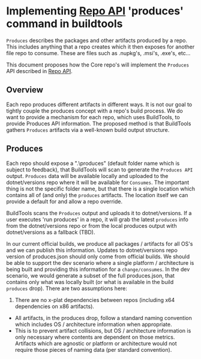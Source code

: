 # Implementing [Repo API](RepoCompose.md) 'produces' command in buildtools

`Produces` describes the packages and other artifacts produced by a repo.  This includes anything that a repo creates which it then exposes for another file repo to consume.  These are files such as .nupkg's, .msi's, .exe's, etc...

This document proposes how the Core repo's will implement the `Produces` API described in [Repo API](RepoCompose.md).

## Overview

Each repo produces different artifacts in different ways.  It is not our goal to tightly couple the produces concept with a repo's build process.  We do want to provide a mechanism for each repo, which uses BuildTools, to provide Produces API information.  The proposed method is that BuildTools gathers `Produces` artifacts via a well-known build output structure.

## Produces

Each repo should expose a ".\produces" (default folder name which is subject to feedback), that BuildTools will scan to generate the `Produces API` output.  `Produces` data will be available locally and uploaded to the dotnet/versions repo where it will be available for `Consumes`.  The important thing is not the specific folder name, but that there is a single location which contains all of (and only) the `produces` artifacts.  The location itself we can provide a default for and allow a repo override.

BuildTools scans the `Produces` output and uploads it to dotnet/versions.  If a user executes 'run produces' in a repo, it will grab the latest `produces` info from the dotnet/versions repo or from the local produces output with dotnet/versions as a fallback (TBD).

In our current official builds, we produce all packages / artifacts for all OS's and we can publish this information.  Updates to dotnet/versions repo version of produces.json should only come from official builds.  We should be able to support the dev scenario where a single platform / architecture is being built and providing this information for a `change/consumes`. In the dev scenario, we would generate a subset of the full produces.json, that contains only what was locally built (or what is available in the build `produces` drop).  There are two assumptions here:

1. There are no x-plat dependencies between repos (including x64 dependencies on x86 artifacts).
- All artifacts, in the produces drop, follow a standard naming convention which includes OS / architecture information when appropriate.  
 -  This is to prevent artifact collisions, but OS / architecture information is only necessary where contents are dependent on those metrics.  Artifacts which are agnostic or platform or architecture would not require those pieces of naming data (per standard convention).

  
